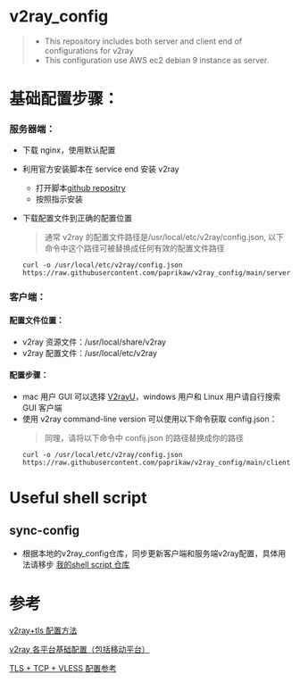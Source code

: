 # v2ray_config

> - This repository includes both server and client end of configurations for v2ray
> - This configuration use AWS ec2 debian 9 instance as server.

# 基础配置步骤：

### 服务器端：

- 下载 nginx，使用默认配置
- 利用官方安装脚本在 service end 安装 v2ray
  - 打开脚本[github repositry](https://github.com/v2fly/fhs-install-v2ray)
  - 按照指示安装
- 下载配置文件到正确的配置位置

  > 通常 v2ray 的配置文件路径是/usr/local/etc/v2ray/config.json, 以下命令中这个路径可被替换成任何有效的配置文件路径

  ```
  curl -o /usr/local/etc/v2ray/config.json https://raw.githubusercontent.com/paprikaw/v2ray_config/main/server_end/config.json
  ```

### 客户端：
#### 配置文件位置：
* v2ray 资源文件：/usr/local/share/v2ray
* v2ray 配置文件：/usr/local/etc/v2ray
  
#### 配置步骤：
- mac 用户 GUI 可以选择 [V2rayU](https://github.com/yanue/V2rayU/releases)，windows 用户和 Linux 用户请自行搜索 GUI 客户端
- 使用 v2ray command-line version 可以使用以下命令获取 config.json：
  > 同理，请将以下命令中 confij.json 的路径替换成你的路径
  ```
  curl -o /usr/local/etc/v2ray/config.json https://raw.githubusercontent.com/paprikaw/v2ray_config/main/client_end/config.json
  ```

# Useful shell script
## sync-config
* 根据本地的v2ray_config仓库，同步更新客户端和服务端v2ray配置，具体用法请移步 [我的shell script 仓库](https://github.com/paprikaw/shell_script_learning)

# 参考

[v2ray+tls 配置方法](https://github.com/bannedbook/fanqiang/blob/master/v2ss/%E8%87%AA%E5%BB%BAV2Ray%2BTLS%E7%BF%BB%E5%A2%99%E9%85%8D%E7%BD%AE%E6%96%B9%E6%B3%95.md)

[v2ray 各平台基础配置（包括移动平台）](https://book.v2rayx.org/index.html)

[TLS + TCP + VLESS 配置参考](<https://github.com/v2fly/v2ray-examples/tree/master/VLESS-TCP-TLS-WS%20(recommended)>)

